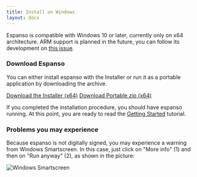 ```yaml
---
title: Install on Windows
layout: docs
---
```

Espanso is compatible with Windows 10 or later, currently only on x64 architecture. ARM support is planned in the future, you can follow its development on [this issue](https://github.com/federico-terzi/espanso/issues/290).

### Download Espanso

You can either install espanso with the Installer or run it as a portable application by downloading the archive.

<div class="">
<a class="btn btn-lg mybtn mb-4" href="https://github.com/federico-terzi/espanso/releases/latest/download/espanso-win-installer-x64.exe" role="button">Download the Installer (x64)</a>
<a class="btn btn-lg mybtn mb-4" href="https://github.com/federico-terzi/espanso/releases/latest/download/espanso-win-portable-x64.exe" role="button">Download Portable zip (x64)</a>
</div>

If you completed the installation procedure, you should have espanso running. At this point, you are ready to read the [Getting Started](/docs/get-started/) tutorial.

### Problems you may experience

Because espanso is not digitally signed, you may experience a warning from
Windows Smartscreen. In this case, just click on "More info" (1) and then
on "Run anyway" (2), as shown in the picture:

![Windows Smartscreen](/img/docs/windows-smartscreen.png)